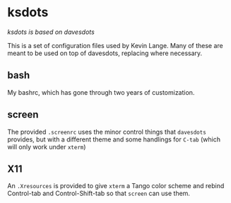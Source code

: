 ksdots
======

*ksdots is based on davesdots*

This is a set of configuration files used by Kevin Lange. Many of these
are meant to be used on top of davesdots, replacing where necessary.

## bash ##
My bashrc, which has gone through two years of customization.

## screen ##
The provided `.screenrc` uses the minor control things that `davesdots`
provides, but with a different theme and some handlings for `C-tab`
(which will only work under `xterm`)


## X11 ##

An `.Xresources` is provided to give `xterm` a Tango color scheme and
rebind Control-tab and Control-Shift-tab so that `screen` can use them.
